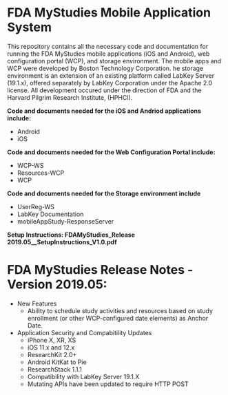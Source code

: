 # FDA MyStudies Mobile Application System
This repository contains all the necessary code and documentation for running the FDA MyStudies mobile applications (iOS and Android), web configuration 
portal (WCP), and storage environment. The mobile apps and WCP were developed by Boston Technology Corporation. 
he storage environment is an extension of an existing platform called LabKey Server (19.1.x), offered separately by LabKey Corporation under the Apache 2.0 license. All development occured under the 
direction of FDA and the Harvard Pilgrim Research Institute, (HPHCI).

<b>Code and documents needed for the iOS and Andriod applications include:</b>
<ul>
<li>Android
<li>iOS
</ul>

<b>Code and documents needed for the Web Configuration Portal include:</b>
<ul>
<li>WCP-WS
<li>Resources-WCP
<li>WCP
</ul>

<b>Code and documents needed for the Storage environment include</b>
<ul>
<li>UserReg-WS
<li>LabKey Documentation
<li>mobileAppStudy-ResponseServer
</ul>

<b>Setup Instructions: FDAMyStudies_Release 2019.05__SetupInstructions_V1.0.pdf</b>


# FDA MyStudies Release Notes - Version 2019.05:
<ul>
 <li>New Features
 <ul><li>Ability to schedule study activities and resources based on study enrollment (or other WCP-configured date elements) as Anchor Date.</ul>
<li>Application Security and Compabitility Updates
  <ul>
<li>iPhone X, XR, XS 
<li>iOS 11.x  and 12.x 
<li>ResearchKit 2.0+ 
<li>Android KitKat to Pie
<li>ResearchStack 1.1.1
 <li> Compatibility with LabKey Server 19.1.X
  <li> Mutating APIs have been updated to require HTTP POST </ul>
 </ul>
